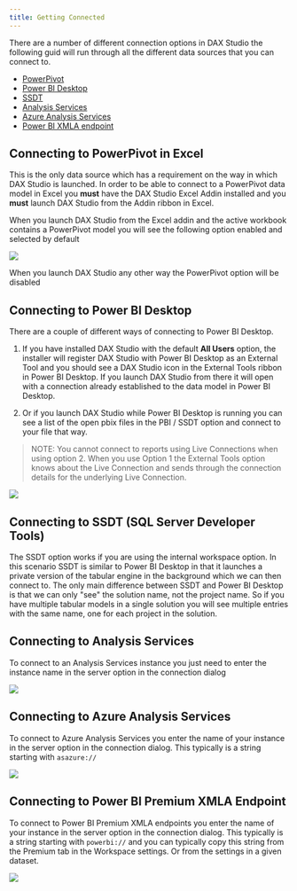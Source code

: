 ```yaml
---
title: Getting Connected
---
```


There are a number of different connection options in DAX Studio the following guid will run through all the different data sources that you can connect to.

- [PowerPivot](#powerpivot)
- [Power BI Desktop](#pbidesktop) 
- [SSDT](#ssdt)
- [Analysis Services](#ssas)
- [Azure Analysis Services](#azureas)
- [Power BI XMLA endpoint](#pbi-xmla)

## <a name="powerpivot"/>Connecting to PowerPivot in Excel

This is the only data source which has a requirement on the way in which DAX Studio is launched. In order to be able to connect to a PowerPivot data model in Excel you **must** have the DAX Studio Excel Addin installed and you **must** launch DAX Studio from the Addin ribbon in Excel. 

When you launch DAX Studio from the Excel addin and the active workbook contains a PowerPivot model you will see the following option enabled and selected by default

![](connect-powerpivot.png)

When you launch DAX Studio any other way the PowerPivot option will be disabled


## <a name="pbidesktop" />Connecting to Power BI Desktop

There are a couple of different ways of connecting to Power BI Desktop.

1. If you have installed DAX Studio with the default **All Users** option, the installer will register DAX Studio with Power BI Desktop as an External Tool and you should see a DAX Studio icon in the External Tools ribbon in Power BI Desktop. If you launch DAX Studio from there it will open with a connection already established to the data model in Power BI Desktop.

2. Or if you launch DAX Studio while Power BI Desktop is running you can see a list of the open pbix files in the PBI / SSDT option and connect to your file that way.

> NOTE: You cannot connect to reports using Live Connections when using option 2. When you use Option 1 the External Tools option knows about the Live Connection and sends through the connection details for the underlying Live Connection.

![](connect-powerbi.png)

## <a name="ssdt" />Connecting to SSDT (SQL Server Developer Tools)

The SSDT option works if you are using the internal workspace option. In this scenario SSDT is similar to Power BI Desktop in that it launches a private version of the tabular engine in the background which we can then connect to. The only main difference between SSDT and Power BI Desktop is that we can only "see" the solution name, not the project name. So if you have multiple tabular models in a single solution you will see multiple entries with the same name, one for each project in the solution. 



## <a name="ssas" />Connecting to Analysis Services

To connect to an Analysis Services instance you just need to enter the instance name in the server option in the connection dialog

![](connect-server.png)

## <a name="azureas" />Connecting to Azure Analysis Services

To connect to Azure Analysis Services you enter the name of your instance in the server option in the connection dialog. This typically is a string starting with `asazure://`

![](connect-azureas.png)

## <a name="pbi-xmla" />Connecting to Power BI Premium XMLA Endpoint

To connect to Power BI Premium XMLA endpoints you enter the name of your instance in the server option in the connection dialog. This typically is a string starting with `powerbi://` and you can typically copy this string from the Premium tab in the Workspace settings. Or from the settings in a given dataset.

![](connect-powerbi-xmla.png)